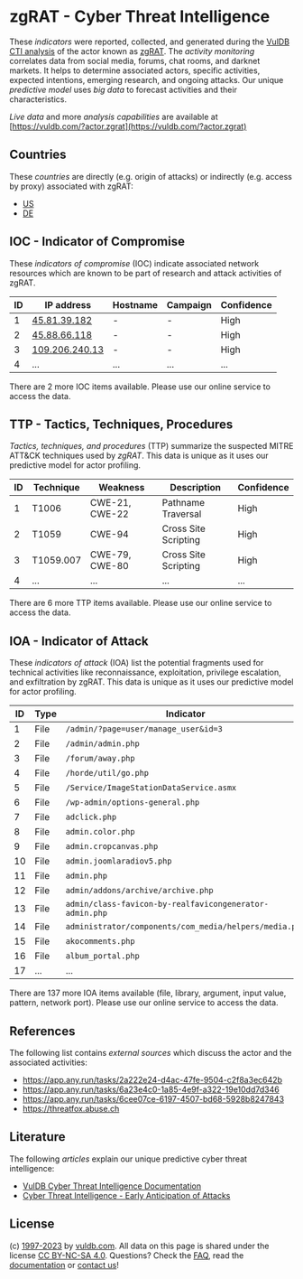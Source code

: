 # zgRAT - Cyber Threat Intelligence

These _indicators_ were reported, collected, and generated during the [VulDB CTI analysis](https://vuldb.com/?kb.cti) of the actor known as [zgRAT](https://vuldb.com/?actor.zgrat). The _activity monitoring_ correlates data from social media, forums, chat rooms, and darknet markets. It helps to determine associated actors, specific activities, expected intentions, emerging research, and ongoing attacks. Our unique _predictive model_ uses _big data_ to forecast activities and their characteristics.

_Live data_ and more _analysis capabilities_ are available at [https://vuldb.com/?actor.zgrat](https://vuldb.com/?actor.zgrat)

## Countries

These _countries_ are directly (e.g. origin of attacks) or indirectly (e.g. access by proxy) associated with zgRAT:

* [US](https://vuldb.com/?country.us)
* [DE](https://vuldb.com/?country.de)

## IOC - Indicator of Compromise

These _indicators of compromise_ (IOC) indicate associated network resources which are known to be part of research and attack activities of zgRAT.

ID | IP address | Hostname | Campaign | Confidence
-- | ---------- | -------- | -------- | ----------
1 | [45.81.39.182](https://vuldb.com/?ip.45.81.39.182) | - | - | High
2 | [45.88.66.118](https://vuldb.com/?ip.45.88.66.118) | - | - | High
3 | [109.206.240.13](https://vuldb.com/?ip.109.206.240.13) | - | - | High
4 | ... | ... | ... | ...

There are 2 more IOC items available. Please use our online service to access the data.

## TTP - Tactics, Techniques, Procedures

_Tactics, techniques, and procedures_ (TTP) summarize the suspected MITRE ATT&CK techniques used by _zgRAT_. This data is unique as it uses our predictive model for actor profiling.

ID | Technique | Weakness | Description | Confidence
-- | --------- | -------- | ----------- | ----------
1 | T1006 | CWE-21, CWE-22 | Pathname Traversal | High
2 | T1059 | CWE-94 | Cross Site Scripting | High
3 | T1059.007 | CWE-79, CWE-80 | Cross Site Scripting | High
4 | ... | ... | ... | ...

There are 6 more TTP items available. Please use our online service to access the data.

## IOA - Indicator of Attack

These _indicators of attack_ (IOA) list the potential fragments used for technical activities like reconnaissance, exploitation, privilege escalation, and exfiltration by zgRAT. This data is unique as it uses our predictive model for actor profiling.

ID | Type | Indicator | Confidence
-- | ---- | --------- | ----------
1 | File | `/admin/?page=user/manage_user&id=3` | High
2 | File | `/admin/admin.php` | High
3 | File | `/forum/away.php` | High
4 | File | `/horde/util/go.php` | High
5 | File | `/Service/ImageStationDataService.asmx` | High
6 | File | `/wp-admin/options-general.php` | High
7 | File | `adclick.php` | Medium
8 | File | `admin.color.php` | High
9 | File | `admin.cropcanvas.php` | High
10 | File | `admin.joomlaradiov5.php` | High
11 | File | `admin.php` | Medium
12 | File | `admin/addons/archive/archive.php` | High
13 | File | `admin/class-favicon-by-realfavicongenerator-admin.php` | High
14 | File | `administrator/components/com_media/helpers/media.php` | High
15 | File | `akocomments.php` | High
16 | File | `album_portal.php` | High
17 | ... | ... | ...

There are 137 more IOA items available (file, library, argument, input value, pattern, network port). Please use our online service to access the data.

## References

The following list contains _external sources_ which discuss the actor and the associated activities:

* https://app.any.run/tasks/2a222e24-d4ac-47fe-9504-c2f8a3ec642b
* https://app.any.run/tasks/6a23e4c0-1a85-4e9f-a322-19e10dd7d346
* https://app.any.run/tasks/6cee07ce-6197-4507-bd68-5928b8247843
* https://threatfox.abuse.ch

## Literature

The following _articles_ explain our unique predictive cyber threat intelligence:

* [VulDB Cyber Threat Intelligence Documentation](https://vuldb.com/?kb.cti)
* [Cyber Threat Intelligence - Early Anticipation of Attacks](https://www.scip.ch/en/?labs.20201022)

## License

(c) [1997-2023](https://vuldb.com/?kb.changelog) by [vuldb.com](https://vuldb.com/?kb.about). All data on this page is shared under the license [CC BY-NC-SA 4.0](https://creativecommons.org/licenses/by-nc-sa/4.0/). Questions? Check the [FAQ](https://vuldb.com/?kb.faq), read the [documentation](https://vuldb.com/?kb) or [contact us](https://vuldb.com/?contact)!
